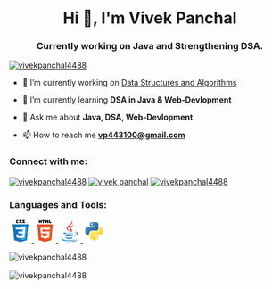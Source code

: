 <h1 align="center">Hi 👋, I'm Vivek Panchal</h1>
<h3 align="center">Currently working on Java and Strengthening DSA.</h3>

<p align="left"> <a href="https://github.com/ryo-ma/github-profile-trophy"><img src="https://github-profile-trophy.vercel.app/?username=vivekpanchal4488" alt="vivekpanchal4488" /></a> </p>

- 🔭 I’m currently working on [Data Structures and Algorithms](https://github.com/Vivekpanchal4488/PasswordStrengthChecker---String.git)

- 🌱 I’m currently learning **DSA in Java & Web-Devlopment**

- 💬 Ask me about **Java, DSA, Web-Devlopment**

- 📫 How to reach me **vp443100@gmail.com**

<h3 align="left">Connect with me:</h3>
<p align="left">
<a href="https://twitter.com/vivekpanchal4488" target="blank"><img align="center" src="https://raw.githubusercontent.com/rahuldkjain/github-profile-readme-generator/master/src/images/icons/Social/twitter.svg" alt="vivekpanchal4488" height="30" width="40" /></a>
<a href="https://linkedin.com/in/vivekpanchal" target="blank"><img align="center" src="https://raw.githubusercontent.com/rahuldkjain/github-profile-readme-generator/master/src/images/icons/Social/linked-in-alt.svg" alt="vivek panchal" height="30" width="40" /></a>
<a href="https://instagram.com/vivekpanchal4488" target="blank"><img align="center" src="https://raw.githubusercontent.com/rahuldkjain/github-profile-readme-generator/master/src/images/icons/Social/instagram.svg" alt="vivekpanchal4488" height="30" width="40" /></a>
</p>

<h3 align="left">Languages and Tools:</h3>
<p align="left"> <a href="https://www.w3schools.com/css/" target="_blank" rel="noreferrer"> <img src="https://raw.githubusercontent.com/devicons/devicon/master/icons/css3/css3-original-wordmark.svg" alt="css3" width="40" height="40"/> </a> <a href="https://www.w3.org/html/" target="_blank" rel="noreferrer"> <img src="https://raw.githubusercontent.com/devicons/devicon/master/icons/html5/html5-original-wordmark.svg" alt="html5" width="40" height="40"/> </a> <a href="https://www.java.com" target="_blank" rel="noreferrer"> <img src="https://raw.githubusercontent.com/devicons/devicon/master/icons/java/java-original.svg" alt="java" width="40" height="40"/> </a> <a href="https://www.python.org" target="_blank" rel="noreferrer"> <img src="https://raw.githubusercontent.com/devicons/devicon/master/icons/python/python-original.svg" alt="python" width="40" height="40"/> </a> </p>

<p><img align="center" src="https://github-readme-stats.vercel.app/api/top-langs?username=vivekpanchal4488&show_icons=true&locale=en&layout=compact" alt="vivekpanchal4488" /></p>

<p><img align="center" src="https://github-readme-streak-stats.herokuapp.com/?user=vivekpanchal4488&" alt="vivekpanchal4488" /></p>
